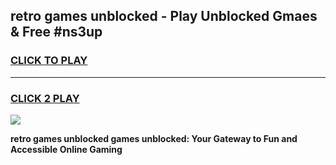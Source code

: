 
## retro games unblocked - Play Unblocked Gmaes & Free #ns3up
<h3>
<a href="https://news.freeplayer.one?title=retro_games_unblocked&ref=24F">CLICK TO PLAY</a></h3>
<hr>

<h3>
<a href="https://news.freeplayer.one?title=retro_games_unblocked&ref=24F">CLICK 2 PLAY</a>
  
</h3>

<a href="https://news.freeplayer.one?title=retro_games_unblocked&ref=24F/"><img src="https://clearcache.store/games.png"></a>


**retro games unblocked games unblocked: Your Gateway to Fun and Accessible Online Gaming**
